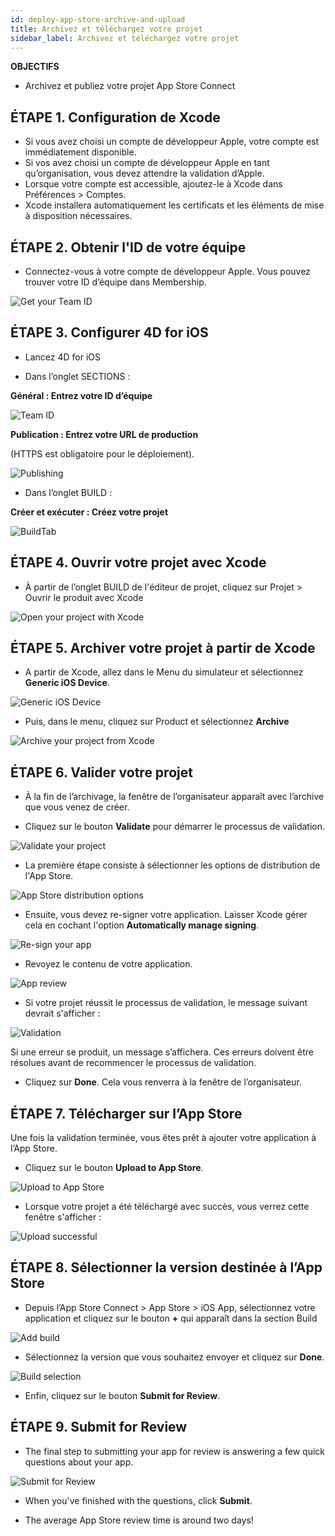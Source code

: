 ```yaml
---
id: deploy-app-store-archive-and-upload
title: Archivez et téléchargez votre projet
sidebar_label: Archivez et téléchargez votre projet
---
```

<div class = "objectives"> 

**OBJECTIFS**

* Archivez et publiez votre projet App Store Connect</div> 

## ÉTAPE 1. Configuration de Xcode

* Si vous avez choisi un compte de développeur Apple, votre compte est immédiatement disponible. 
* Si vos avez choisi un compte de développeur Apple en tant qu’organisation, vous devez attendre la validation d’Apple.
* Lorsque votre compte est accessible, ajoutez-le à Xcode dans Préférences > Comptes.
* Xcode installera automatiquement les certificats et les éléments de mise à disposition nécessaires. 

## ÉTAPE 2. Obtenir l'ID de votre équipe

* Connectez-vous à votre compte de développeur Apple. Vous pouvez trouver votre ID d’équipe dans Membership.

![Get your Team ID](assets/deploy-in-house/Team-ID-4D-for-iOS.png)

## ÉTAPE 3. Configurer 4D for iOS

* Lancez 4D for iOS

* Dans l’onglet SECTIONS :

**Général : Entrez votre ID d’équipe**

![Team ID](assets/deploy-app-store/Team-ID.png)

**Publication : Entrez votre URL de production**

(HTTPS est obligatoire pour le déploiement).

![Publishing](assets/deploy-app-store/Publishing.png)

* Dans l’onglet BUILD :

**Créer et exécuter : Créez votre projet**

![BuildTab](assets/deploy-app-store/BuildTab.png)

## ÉTAPE 4. Ouvrir votre projet avec Xcode

* À partir de l’onglet BUILD de l'éditeur de projet, cliquez sur Projet > Ouvrir le produit avec Xcode

![Open your project with Xcode](assets/deploy-in-house/Open-your-project-Xcode-4D-for-iOS.png)

## ÉTAPE 5. Archiver votre projet à partir de Xcode

* A partir de Xcode, allez dans le Menu du simulateur et sélectionnez **Generic iOS Device**.

![Generic iOS Device](assets/deploy-in-house/Deployment-Generic-iOS-Device.png)

* Puis, dans le menu, cliquez sur Product et sélectionnez **Archive**

![Archive your project from Xcode](assets/deploy-in-house/Archive-your-Project.png)

## ÉTAPE 6. Valider votre projet

* À la fin de l’archivage, la fenêtre de l’organisateur apparaît avec l’archive que vous venez de créer.

* Cliquez sur le bouton **Validate** pour démarrer le processus de validation.

![Validate your project](assets/deploy-app-store/Organizer-Project-Validation.png)

* La première étape consiste à sélectionner les options de distribution de l'App Store.

![App Store distribution options](assets/deploy-app-store/App-Store-Distribution-options.png)

* Ensuite, vous devez re-signer votre application. Laisser Xcode gérer cela en cochant l'option **Automatically manage signing**.

![Re-sign your app](assets/deploy-app-store/Re-sign-your-App.png)

* Revoyez le contenu de votre application.

![App review](assets/deploy-app-store/Review-App.png)

* Si votre projet réussit le processus de validation, le message suivant devrait s'afficher :

![Validation](assets/deploy-app-store/Archive-validation-complete.png)

Si une erreur se produit, un message s’affichera. Ces erreurs doivent être résolues avant de recommencer le processus de validation.

* Cliquez sur **Done**. Cela vous renverra à la fenêtre de l’organisateur.

## ÉTAPE 7. Télécharger sur l’App Store

Une fois la validation terminée, vous êtes prêt à ajouter votre application à l’App Store.

* Cliquez sur le bouton **Upload to App Store**.

![Upload to App Store](assets/deploy-app-store/Upload-to-AppStore.png)

* Lorsque votre projet a été téléchargé avec succès, vous verrez cette fenêtre s'afficher :

![Upload successful](assets/deploy-app-store/upload-Successful.png)

## ÉTAPE 8. Sélectionner la version destinée à l’App Store

* Depuis l’App Store Connect > App Store > iOS App, sélectionnez votre application et cliquez sur le bouton **+** qui apparaît dans la section Build

![Add build](assets/deploy-app-store/Add-build-app-store-connect.png)

* Sélectionnez la version que vous souhaitez envoyer et cliquez sur **Done**.

![Build selection](assets/deploy-app-store/Select-build-app-store-connect.png)

* Enfin, cliquez sur le bouton **Submit for Review**.

## ÉTAPE 9. Submit for Review

* The final step to submitting your app for review is answering a few quick questions about your app. 

![Submit for Review](assets/deploy-app-store/Export-Compliance-Content-Rights-Advertising-Identifer.png)

* When you've finished with the questions, click **Submit**.

* The average App Store review time is around two days!